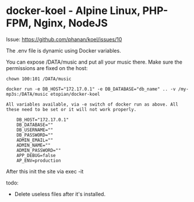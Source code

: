 # docker-koel - Alpine Linux, PHP-FPM, Nginx, NodeJS

Issue: https://github.com/phanan/koel/issues/10

The .env file is dynamic using Docker variables.

You can expose /DATA/music and put all your music there. Make sure the permissions are fixed on the host:

`chown 100:101 /DATA/music`

```
docker run -e DB_HOST="172.17.0.1" -e DB_DATABASE="db_name" .. -v /my-mp3s:/DATA/music etopian/docker-koel 

All variables available, via -e switch of docker run as above. All these need to be set or it will not work properly.

    DB_HOST="172.17.0.1"
    DB_DATABASE=""
    DB_USERNAME=""
    DB_PASSWORD=""
    ADMIN_EMAIL=""
    ADMIN_NAME=""
    ADMIN_PASSWORD=""
    APP_DEBUG=false
    AP_ENV=production
```

After this init the site via exec -it

todo:
- Delete useless files after it's installed.
